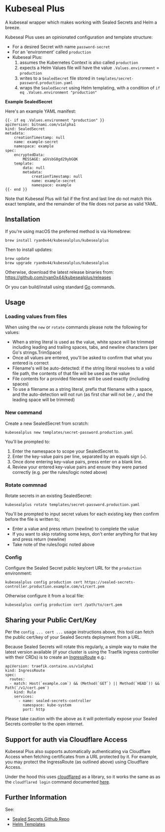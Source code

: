 # Kubeseal Plus

A kubeseal wrapper which makes working with Sealed Secrets and Helm a breeze.

Kubeseal Plus uses an opinionated configuration and template structure:

* For a desired Secret with name `password-secret`
* For an 'environment' called `production`
* Kubeseal Plus:
  1. assumes the Kubernetes Context is also called `production`
  2. expects a Helm Values file will have the value `.Values.environment` = `production`
  3. writes to a `SealedSecret` file stored in `templates/secret-password.production.yaml`
  4. wraps the `SealedSecret` using Helm templating, with a condition of `if eq .Values.environment "production"`

__Example SealedSecret__

Here's an example YAML manifest:

```
{{- if eq .Values.environment "production" }}
apiVersion: bitnami.com/v1alpha1
kind: SealedSecret
metadata:
    creationTimestamp: null
    name: example-secret
    namespace: example
spec:
    encryptedData:
        MESSAGE: aGVsbG8gd29ybGQK
    template:
        data: null
        metadata:
            creationTimestamp: null
            name: example-secret
            namespace: example
{{- end }}
```

Note that Kubeseal Plus will fail if the first and last line do not match this 
exact template, and the remainder of the file does not parse as valid YAML.

## Installation

If you're using macOS the preferred method is via Homebrew:

```
brew install ryan0x44/kubesealplus/kubesealplus
```

Then to install updates:

```
brew update
brew upgrade ryan0x44/kubesealplus/kubesealplus
```

Otherwise, download the latest release binaries from:
<https://github.com/ryan0x44/kubesealplus/releases>

Or you can build/install using standard [Go](https://go.dev/doc/tutorial/compile-install) commands.

## Usage

### Loading values from files

When using the `new` or `rotate` commands please note the following for values:

* When a string literal is used as the value, white space will be trimmed 
  including leading and trailing spaces, tabs, and newline characters (per Go's
  strings.TrimSpace)
* Once all values are entered, you'll be asked to confirm that what you entered
  is correct
* Filename's will be auto-detected: if the string literal resolves to a valid 
  file path, the contents of that file will be used as the value
* File contents for a provided filename will be used exactly (including spaces)
* To use a filename as a string literal, prefix that filename with a space,
  and the auto-detection will not run (as first char will not be `/`, and the
  leading space will be trimmed)

### New command

Create a new SealedSecret from scratch:

```
kubesealplus new templates/secret-password.production.yaml
```

You'll be prompted to:
1. Enter the namespace to scope your SealedSecret to.
2. Enter the key-value pairs per line, separated by an equals sign (`=`).
3. Once done entering key-value pairs, press enter on a blank line.
4. Review your entered key-value pairs and ensure they were parsed correctly
   (e.g. per the rules/logic noted above)

### Rotate commnad

Rotate secrets in an existing SealedSecret:

```
kubesealplus rotate templates/secret-password.production.yaml
```

You'll be prompted to input secret values for each existing key then confirm
before the file is written to;
* Enter a value and press return (newline) to complete the value
* If you want to skip rotating some keys, don't enter anything for that key and
  press return (newline)
* Take note of the rules/logic noted above

### Config

Configure the Sealed Secret public key/cert URL for the `production` 
environment:

```
kubesealplus config production cert https://sealed-secrets-controller.production.example.com/v1/cert.pem
```

Otherwise configure it from a local file:

```
kubesealplus config production cert /path/to/cert.pem
```

## Sharing your Public Cert/Key

Per the `config ... cert ...` usage instructions above, this tool can fetch the
public cert/key of
your Sealed Secrets deployment from a URL.

Because Sealed Secrets will rotate this regularly, a simple way to make the 
latest version available (if your cluster is using the Traefik ingress
controller with their CRDs) is to create an [IngressRoute](https://doc.traefik.io/traefik/routing/providers/kubernetes-crd/) e.g.:

```
apiVersion: traefik.containo.us/v1alpha1
kind: IngressRoute
spec:
  routes:
  - match: Host(`example.com`) && (Method(`GET`) || Method(`HEAD`)) && Path(`/v1/cert.pem`)
    kind: Rule
    services:
      - name: sealed-secrets-controller
        namespace: kube-system
        port: http
```

Please take caution with the above as it will potentially expose your Sealed 
Secrets controller to the open internet.

## Support for auth via Cloudflare Access

Kubeseal Plus also supports automatically authenticating via Cloudflare Access
when fetching certificates from a URL protected by it. For example, you may
protect the IngressRoute (as outlined above) using Cloudflare Access.

Under the hood this uses [cloudflared](https://github.com/cloudflare/cloudflared)
as a library, so it works the same as as the `cloudflared login` command 
documented [here](https://developers.cloudflare.com/cloudflare-one/tutorials/cli/#authenticate-a-session-from-the-command-line).

## Further Information

See:

* [Sealed Secrets Github Repo](https://github.com/bitnami-labs/sealed-secrets)
* [Helm Templates](https://helm.sh/docs/chart_best_practices/templates/)
